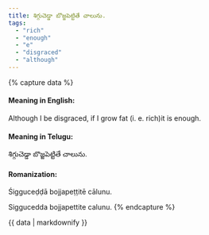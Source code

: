 ```yaml
---
title: శిగ్గుచెడ్డా బొజ్జపెట్టితే చాలును.
tags:
  - "rich"
  - "enough"
  - "e"
  - "disgraced"
  - "although"
---
```


{% capture data %}
#### Meaning in English:
Although I be disgraced, if I grow fat (i. e. rich)it is enough.

#### Meaning in Telugu:
శిగ్గుచెడ్డా బొజ్జపెట్టితే చాలును.

#### Romanization:
Śigguceḍḍā bojjapeṭṭitē cālunu.

Siggucedda bojjapettite calunu.
{% endcapture %}

{{ data | markdownify }}

